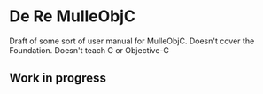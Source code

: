 # De Re MulleObjC

Draft of some sort of user manual for MulleObjC.
Doesn't cover the Foundation.
Doesn't teach C or Objective-C

## Work in progress

